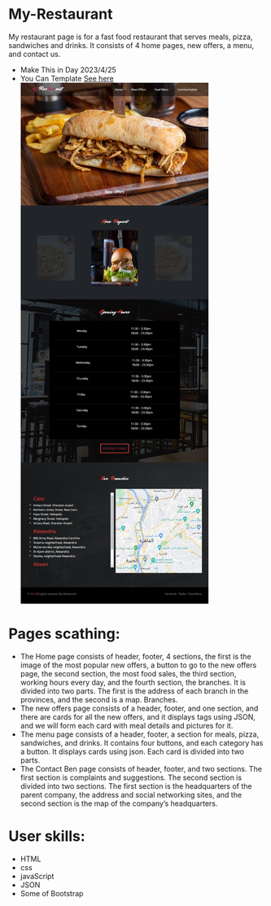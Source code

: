 # My-Restaurant

My restaurant page is for a fast food restaurant that serves meals, pizza, sandwiches and drinks. It consists of 4 home pages, new offers, a menu, and contact us.

- Make This in Day 2023/4/25
- You Can Template [See here](https://andro-emad.github.io/My-Restaurant/)
  ![preview img](img/My-Restaurant.jpeg)

# Pages scathing:

- The Home page consists of header, footer, 4 sections, the first is the image of the most popular new offers, a button to go to the new offers page, the second section, the most food sales, the third section, working hours every day, and the fourth section, the branches. It is divided into two parts. The first is the address of each branch in the provinces, and the second is a map. Branches.
- The new offers page consists of a header, footer, and one section, and there are cards for all the new offers, and it displays tags using JSON, and we will form each card with meal details and pictures for it.
- The menu page consists of a header, footer, a section for meals, pizza, sandwiches, and drinks. It contains four buttons, and each category has a button. It displays cards using json. Each card is divided into two parts.
- The Contact Ben page consists of header, footer, and two sections. The first section is complaints and suggestions. The second section is divided into two sections. The first section is the headquarters of the parent company, the address and social networking sites, and the second section is the map of the company’s headquarters.

# User skills:

- HTML
- css
- javaScript
- JSON
- Some of Bootstrap
